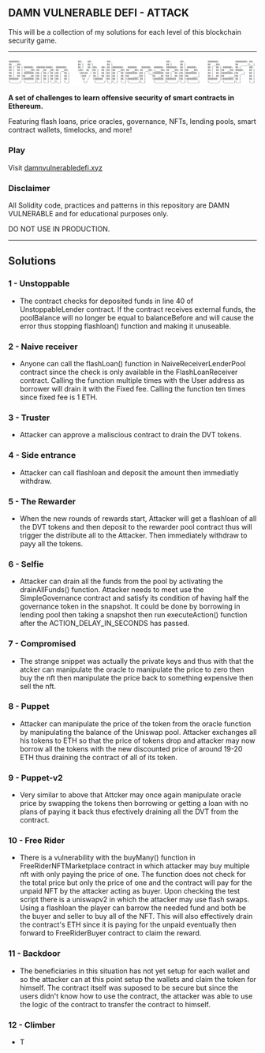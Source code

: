 ## DAMN VULNERABLE DEFI - ATTACK

This will be a collection of my solutions for each level of this blockchain security game.

---

![](cover.png)

**A set of challenges to learn offensive security of smart contracts in Ethereum.**

Featuring flash loans, price oracles, governance, NFTs, lending pools, smart contract wallets, timelocks, and more!

### Play

Visit [damnvulnerabledefi.xyz](https://damnvulnerabledefi.xyz)

### Disclaimer

All Solidity code, practices and patterns in this repository are DAMN VULNERABLE and for educational purposes only.

DO NOT USE IN PRODUCTION.

---

## Solutions

### 1 - Unstoppable

- The contract checks for deposited funds in line 40 of UnstoppableLender contract. If the contract receives external funds, the poolBalance will no longer be equal to balanceBefore and will cause the error thus stopping flashloan() function and making it unuseable.

### 2 - Naive receiver

- Anyone can call the flashLoan() function in NaiveReceiverLenderPool contract since the check is only available in the FlashLoanReceiver contract. Calling the function multiple times with the User address as borrower will drain it with the Fixed fee. Calling the function ten times since fixed fee is 1 ETH.

### 3 - Truster

- Attacker can approve a maliscious contract to drain the DVT tokens.

### 4 - Side entrance

- Attacker can call flashloan and deposit the amount then immediatly withdraw.

### 5 - The Rewarder

- When the new rounds of rewards start, Attacker will get a flashloan of all the DVT tokens and then deposit to the rewarder pool contract thus will trigger the distribute all to the Attacker. Then immediately withdraw to payy all the tokens.

### 6 - Selfie

- Attacker can drain all the funds from the pool by activating the drainAllFunds() function. Attacker needs to meet use the SimpleGovernance contract and satisfy its condition of having half the governance token in the snapshot. It could be done by borrowing in lending pool then taking a snapshot then run executeAction() function after the ACTION_DELAY_IN_SECONDS has passed.

### 7 - Compromised

- The strange snippet was actually the private keys and thus with that the atcker can manipulate the oracle to manipulate the price to zero then buy the nft then manipulate the price back to something expensive then sell the nft.

### 8 - Puppet

- Attacker can manipulate the price of the token from the oracle function by manipulating the balance of the Uniswap pool. Attacker exchanges all his tokens to ETH so that the price of tokens drop and attacker may now borrow all the tokens with the new discounted price of around 19-20 ETH thus draining the contract of all of its token.

### 9 - Puppet-v2

- Very similar to above that Attcker may once again manipulate oracle price by swapping the tokens then borrowing or getting a loan with no plans of paying it back thus efectively draining all the DVT from the contract.

### 10 - Free Rider

- There is a vulnerability with the buyMany() function in FreeRiderNFTMarketplace contract in which attacker may buy multiple nft with only paying the price of one. The function does not check for the total price but only the price of one and the contract will pay for the unpaid NFT by the attacker acting as buyer. Upon checking the test script there is a uniswapv2 in which the attacker may use flash swaps. Using a flashloan the player can barrow the needed fund and both be the buyer and seller to buy all of the NFT. This will also effectively drain the contract's ETH since it is paying for the unpaid eventually then forward to FreeRiderBuyer contract to claim the reward.

### 11 - Backdoor

- The beneficiaries in this situation has not yet setup for each wallet and so the attacker can at this point setup the wallets and claim the token for himself. The contract itself was suposed to be secure but since the users didn't know how to use the contract, the attacker was able to use the logic of the contract to transfer the contract to himself.

### 12 - Climber

- T
